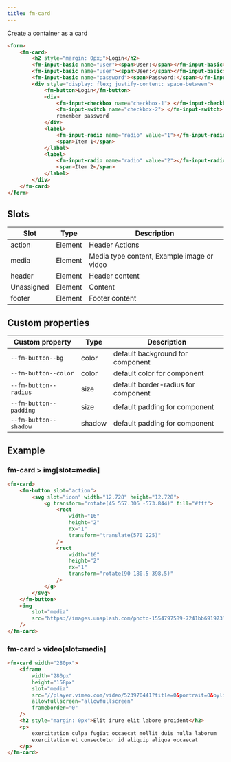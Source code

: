 ```yaml
---
title: fm-card
---
```


Create a container as a card

```html preview
<form>
    <fm-card>
        <h2 style="margin: 0px;">Login</h2>
        <fm-input-basic name="user"><span>User:</span></fm-input-basic>
        <fm-input-basic name="user"><span>User:</span></fm-input-basic>
        <fm-input-basic name="password"><span>Password:</span></fm-input-basic>
        <div style="display: flex; justify-content: space-between">
            <fm-button>Login</fm-button>
            <div>
                <fm-input-checkbox name="checkbox-1"> </fm-input-checkbox>
                <fm-input-switch name="checkbox-2"> </fm-input-switch>
                remember password
            </div>
            <label>
                <fm-input-radio name="radio" value="1"></fm-input-radio>
                <span>Item 1</span>
            </label>
            <label>
                <fm-input-radio name="radio" value="2"></fm-input-radio>
                <span>Item 2</span>
            </label>
        </div>
    </fm-card>
</form>
```

## Slots

| Slot       | Type    | Description                                |
| ---------- | ------- | ------------------------------------------ |
| action     | Element | Header Actions                             |
| media      | Element | Media type content, Example image or video |
| header     | Element | Header content                             |
| Unassigned | Element | Content                                    |
| footer     | Element | Footer content                             |

## Custom properties

| Custom property        | Type   | Description                         |
| ---------------------- | ------ | ----------------------------------- |
| `--fm-button--bg`      | color  | default background for component    |
| `--fm-button--color`   | color  | default color for component         |
| `--fm-button--radius`  | size   | default border-radius for component |
| `--fm-button--padding` | size   | default padding for component       |
| `--fm-button--shadow`  | shadow | default padding for component       |

## Example

### fm-card > img[slot=media]

```html preview
<fm-card>
    <fm-button slot="action">
        <svg slot="icon" width="12.728" height="12.728">
            <g transform="rotate(45 557.306 -573.844)" fill="#fff">
                <rect
                    width="16"
                    height="2"
                    rx="1"
                    transform="translate(570 225)"
                />
                <rect
                    width="16"
                    height="2"
                    rx="1"
                    transform="rotate(90 180.5 398.5)"
                />
            </g>
        </svg>
    </fm-button>
    <img
        slot="media"
        src="https://images.unsplash.com/photo-1554797589-7241bb691973?w=376&q=80"
    />
</fm-card>
```

### fm-card > video[slot=media]

```html preview
<fm-card width="280px">
    <iframe
        width="280px"
        height="158px"
        slot="media"
        src="//player.vimeo.com/video/523970441?title=0&portrait=0&byline=0&autoplay=1&background=1"
        allowfullscreen="allowfullscreen"
        frameborder="0"
    />
    <h2 style="margin: 0px">Elit irure elit labore proident</h2>
    <p>
        exercitation culpa fugiat occaecat mollit duis nulla laborum
        exercitation et consectetur id aliquip aliqua occaecat
    </p>
</fm-card>
```
